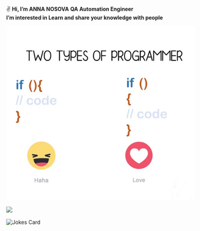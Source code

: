 ✌️ **Hi, I’m ANNA NOSOVA** 
  **QA Automation Engineer**   
  **I’m interested in Learn and share your knowledge with people**
  
![Image alt](https://github.com/annaelecconte/annaelecconte/blob/main/IMG_0934.jpg)




![](https://komarev.com/ghpvc/?username=annaelecconte)








[](https://assets.pinterest.com/ext/embed.html?id=592082682284247832)









<img src="https://readme-jokes.vercel.app/api" alt="Jokes Card" />


















<!---
annaelecconte/annaelecconte is a ✨ special ✨ repository because its `README.md` (this file) appears on your GitHub profile.
You can click the Preview link to take a look at your changes.
--->





















